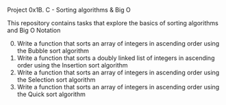 Project 0x1B. C - Sorting algorithms & Big O

This repository contains tasks that explore the basics of sorting algorithms
and Big O Notation

  0. Write a function that sorts an array of integers in ascending order using the Bubble sort algorithm
  1. Write a function that sorts a doubly linked list of integers in ascending order using the Insertion sort algorithm
  2. Write a function that sorts an array of integers in ascending order using the Selection sort algorithm
  3. Write a function that sorts an array of integers in ascending order using the Quick sort algorithm

